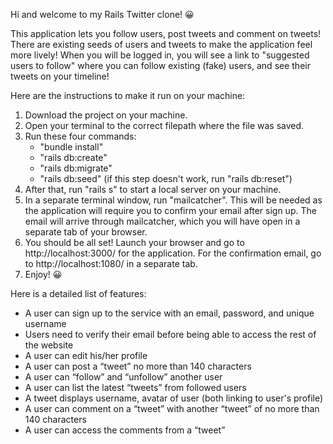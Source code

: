 Hi and welcome to my Rails Twitter clone! 😀

This application lets you follow users, post tweets and comment on tweets! There are existing seeds of users and tweets to make the application feel more lively! When you will be logged in, you will see a link to "suggested users to follow" where you can follow existing (fake) users, and see their tweets on your timeline!

Here are the instructions to make it run on your machine:

1. Download the project on your machine.
2. Open your terminal to the correct filepath where the file was saved.
3. Run these four commands:
    - "bundle install"
    - "rails db:create"
    - "rails db:migrate"
    - "rails db:seed" (if this step doesn't work, run "rails db:reset")
4. After that, run "rails s" to start a local server on your machine.
5. In a separate terminal window, run "mailcatcher". This will be needed as the application will require you to confirm your email after sign up. The email will arrive through mailcatcher, which you will have open in a separate tab of your browser.
6. You should be all set! Launch your browser and go to http://localhost:3000/ for the application. For the confirmation email, go to http://localhost:1080/ in a separate tab. 
7. Enjoy! 😀

Here is a detailed list of features:

- A user can sign up to the service with an email, password, and unique username
- Users need to verify their email before being able to access the rest of the website
- A user can edit his/her profile 
- A user can post a “tweet” no more than 140 characters
- A user can “follow” and “unfollow” another user
- A user can list the latest “tweets” from followed users
- A tweet displays username, avatar of user (both linking to user's profile)
- A user can comment on a “tweet” with another “tweet” of no more than 140 characters
- A user can access the comments from a “tweet”
